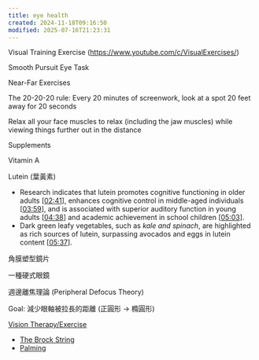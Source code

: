 ```yaml
---
title: eye health
created: 2024-11-18T09:16:50
modified: 2025-07-16T21:23:31
---
```


Visual Training Exercise (<https://www.youtube.com/c/VisualExercises/>)

Smooth Pursuit Eye Task

Near-Far Exercises

The 20-20-20 rule: Every 20 minutes of screenwork, look at a spot 20 feet away for 20 seconds

Relax all your face muscles to relax (including the jaw muscles) while viewing things further out in the distance

Supplements

Vitamin A

Lutein (葉黃素)

* Research indicates that lutein promotes cognitive functioning in older adults [[02:41](https://www.youtube.com/watch?v=Zqye4juqT8U&t=161)], enhances cognitive control in middle-aged individuals [[03:59](https://www.youtube.com/watch?v=Zqye4juqT8U&t=239)], and is associated with superior auditory function in young adults [[04:38](https://www.youtube.com/watch?v=Zqye4juqT8U&t=278)] and academic achievement in school children [[05:03](https://www.youtube.com/watch?v=Zqye4juqT8U&t=303)].
* Dark green leafy vegetables, such as _kale and spinach_, are highlighted as rich sources of lutein, surpassing avocados and eggs in lutein content [[05:37](https://www.youtube.com/watch?v=Zqye4juqT8U&t=337)].

角膜塑型鏡片

一種硬式眼鏡

週邊離焦理論 (Peripheral Defocus Theory)

Goal: 減少眼軸被拉長的距離 (正圓形 → 橢圓形)

[Vision Therapy/Exercise](https://www.youtube.com/@ModernHealthExercises)

* [The Brock String](https://en.wikipedia.org/wiki/Brock_string)
* [Palming](https://seeing.org/techniques/palming.html)
